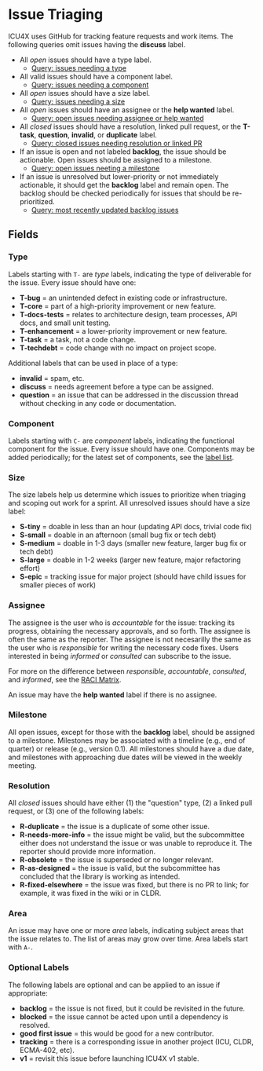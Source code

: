 Issue Triaging
==============

ICU4X uses GitHub for tracking feature requests and work items.  The following queries omit issues having the **discuss** label.

- All *open* issues should have a type label.
    - [Query: issues needing a type](https://github.com/unicode-org/icu4x/issues?q=is%3Aissue+is%3Aopen+-label%3AT-bug+-label%3AT-core+-label%3AT-docs-tests+-label%3AT-enhancement+-label%3Ainvalid+-label%3Aquestion+-label%3AT-task+-label%3AT-techdebt+-label%3Aduplicate+-label%3Adiscuss+-label%3Adiscuss-priority+-label%3Aneeds-approval)
- All valid issues should have a component label.
    - [Query: issues needing a component](https://github.com/unicode-org/icu4x/issues?q=is%3Aissue+-label%3AC-bidi+-label%3AC-calendar+-label%3AC-collator+-label%3AC-data-infra+-label%3AC-datetime+-label%3AC-ffi-infra+-label%3AC-list+-label%3AC-locale+-label%3AC-message+-label%3AC-meta+-label%3AC-numbers+-label%3AC-pluralrules+-label%3AC-process+-label%3AC-segmentation+-label%3AC-test-infra+-label%3AC-time-zone+-label%3AC-unicode+-label%3AC-zerovec+-label%3Ainvalid+-label%3Aduplicate+-label%3Aquestion)
- All *open* issues should have a size label.
    - [Query: issues needing a size](https://github.com/unicode-org/icu4x/issues?q=is%3Aissue+is%3Aopen+-label%3AS-tiny+-label%3AS-small+-label%3AS-medium+-label%3AS-large+-label%3AS-epic+-label%3Aquestion+-label%3Adiscuss+)
- All *open* issues should have an assignee or the **help wanted** label.
    - [Query: open issues needing assignee or help wanted](https://github.com/unicode-org/icu4x/issues?q=is%3Aissue+is%3Aopen+-label%3A%22help+wanted%22+-label%3Adiscuss+-label%3Adiscuss-priority+-label%3Aneeds-approval+no%3Aassignee+)
- All *closed* issues should have a resolution, linked pull request, or the **T-task**, **question**, **invalid**, or **duplicate** label.
    - [Query: closed issues needing resolution or linked PR](https://github.com/unicode-org/icu4x/issues?q=is%3Aissue+is%3Aclosed+-linked%3Apr+-label%3AR-as-designed+-label%3AR-duplicate+-label%3AR-needs-more-info+-label%3AR-obsolete+-label%3AR-out-of-scope+-label%3AR-fixed-elsewhere+-label%3Aquestion+-label%3Ainvalid+-label%3AT-task+-label%3Aduplicate)
- If an issue is open and not labeled **backlog**, the issue should be actionable. Open issues should be assigned to a milestone.
    - [Query: open issues neeting a milestone](https://github.com/unicode-org/icu4x/issues?q=is%3Aopen+is%3Aissue+no%3Amilestone+-label%3Adiscuss+-label%3Adiscuss-priority+-label%3Aneeds-approval+)
- If an issue is unresolved but lower-priority or not immediately actionable, it should get the **backlog** label and remain open.  The backlog should be checked periodically for issues that should be re-prioritized.
    - [Query: most recently updated backlog issues](https://github.com/unicode-org/icu4x/issues?q=is%3Aissue+sort%3Aupdated-desc+milestone%3A%22Backlog+%E2%9F%A8P4%E2%9F%A9%22)

## Fields

### Type

Labels starting with `T-` are *type* labels, indicating the type of deliverable for the issue.  Every issue should have one:

- **T-bug** = an unintended defect in existing code or infrastructure.
- **T-core** = part of a high-priority improvement or new feature.
- **T-docs-tests** = relates to architecture design, team processes, API docs, and small unit testing.
- **T-enhancement** = a lower-priority improvement or new feature.
- **T-task** = a task, not a code change.
- **T-techdebt** = code change with no impact on project scope.

Additional labels that can be used in place of a type:

- **invalid** = spam, etc.
- **discuss** = needs agreement before a type can be assigned.
- **question** = an issue that can be addressed in the discussion thread without checking in any code or documentation.

### Component

Labels starting with `C-` are *component* labels, indicating the functional component for the issue.  Every issue should have one.  Components may be added periodically; for the latest set of components, see the [label list](https://github.com/unicode-org/icu4x/labels?q=C-).

### Size

The size labels help us determine which issues to prioritize when triaging and scoping out work for a sprint. All unresolved issues should have a size label:

- **S-tiny** = doable in less than an hour (updating API docs, trivial code fix)
- **S-small** = doable in an afternoon (small bug fix or tech debt)
- **S-medium** = doable in 1-3 days (smaller new feature, larger bug fix or tech debt)
- **S-large** = doable in 1-2 weeks (larger new feature, major refactoring effort)
- **S-epic** = tracking issue for major project (should have child issues for smaller pieces of work)

### Assignee

The assignee is the user who is *accountable* for the issue: tracking its progress, obtaining the necessary approvals, and so forth.  The assignee is often the same as the reporter.  The assignee is not necesarilly the same as the user who is *responsible* for writing the necessary code fixes.  Users interested in being *informed* or *consulted* can subscribe to the issue.

For more on the difference between *responsible*, *accountable*, *consulted*, and *informed*, see the [RACI Matrix](https://en.wikipedia.org/wiki/Responsibility_assignment_matrix).

An issue may have the **help wanted** label if there is no assignee.

### Milestone

All open issues, except for those with the **backlog** label, should be assigned to a milestone.  Milestones may be associated with a timeline (e.g., end of quarter) or release (e.g., version 0.1).  All milestones should have a due date, and milestones with approaching due dates will be viewed in the weekly meeting.

### Resolution

All *closed* issues should have either (1) the "question" type, (2) a linked pull request, or (3) one of the following labels:

- **R-duplicate** = the issue is a duplicate of some other issue.
- **R-needs-more-info** = the issue might be valid, but the subcommittee either does not understand the issue or was unable to reproduce it.  The reporter should provide more information.
- **R-obsolete** = the issue is superseded or no longer relevant.
- **R-as-designed** = the issue is valid, but the subcommittee has concluded that the library is working as intended.
- **R-fixed-elsewhere** = the issue was fixed, but there is no PR to link; for example, it was fixed in the wiki or in CLDR.

### Area

An issue may have one or more *area* labels, indicating subject areas that the issue relates to.  The list of areas may grow over time.  Area labels start with `A-`.

### Optional Labels

The following labels are optional and can be applied to an issue if appropriate:

- **backlog** = the issue is not fixed, but it could be revisited in the future.
- **blocked** = the issue cannot be acted upon until a dependency is resolved.
- **good first issue** = this would be good for a new contributor.
- **tracking** = there is a corresponding issue in another project (ICU, CLDR, ECMA-402, etc).
- **v1** = revisit this issue before launching ICU4X v1 stable.
